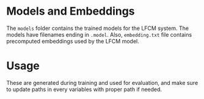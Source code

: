 # Models and Embeddings
The `models` folder contains the trained models for the LFCM system. The models have filenames ending in `.model`. Also, `embedding.txt` file contains precomputed embeddings used by the LFCM model.

# Usage
These are generated during training and used for evaluation, and make sure to update paths in every variables with proper path if needed.
